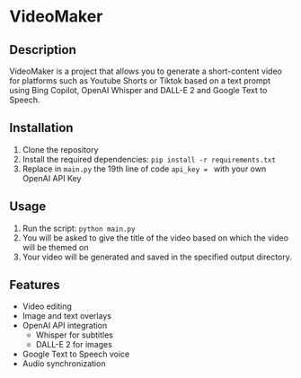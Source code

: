 # VideoMaker

## Description
VideoMaker is a project that allows you to generate a short-content video for platforms such as Youtube Shorts or Tiktok based on a text prompt using Bing Copilot, OpenAI Whisper and DALL-E 2 and Google Text to Speech.

## Installation
1. Clone the repository
2. Install the required dependencies: `pip install -r requirements.txt`
3. Replace in `main.py` the 19th line of code `api_key = ` with your own OpenAI API Key

## Usage
1. Run the script: `python main.py`
2. You will be asked to give the title of the video based on which the video will be themed on
3. Your video will be generated and saved in the specified output directory.

## Features
- Video editing
- Image and text overlays
- OpenAI API integration
  - Whisper for subtitles
  - DALL-E 2 for images
- Google Text to Speech voice
- Audio synchronization